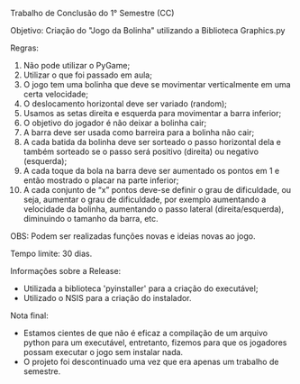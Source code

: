 Trabalho de Conclusão do 1° Semestre (CC)

Objetivo: Criação do "Jogo da Bolinha" utilizando a Biblioteca Graphics.py

Regras:
1. Não pode utilizar o PyGame;
2. Utilizar o que foi passado em aula;
3. O jogo tem uma bolinha que deve se movimentar verticalmente em uma certa velocidade;
4. O deslocamento horizontal deve ser variado (random);
5. Usamos as setas direita e esquerda para movimentar a barra inferior;
6. O objetivo do jogador é não deixar a bolinha cair;
7. A barra deve ser usada como barreira para a bolinha não cair;
8. A cada batida da bolinha deve ser sorteado o passo horizontal dela e também sorteado se o passo será positivo (direita) ou negativo (esquerda);
9. A cada toque da bola na barra deve ser aumentado os pontos em 1 e então mostrado o placar na parte inferior;
10. A cada conjunto de “x” pontos deve-se definir o grau de dificuldade, ou seja, aumentar o grau de dificuldade, por exemplo aumentando a velocidade da bolinha, aumentando o passo lateral (direita/esquerda), diminuindo o tamanho da barra, etc.

OBS: Podem ser realizadas funções novas e ideias novas ao jogo.

Tempo limite: 30 dias.

Informações sobre a Release:
- Utilizada a biblioteca 'pyinstaller' para a criação do executável;
- Utilizado o NSIS para a criação do instalador.

Nota final:
- Estamos cientes de que não é eficaz a compilação de um arquivo python para um executável, entretanto, fizemos para que os jogadores possam executar o jogo sem instalar nada.
- O projeto foi descontinuado uma vez que era apenas um trabalho de semestre.
